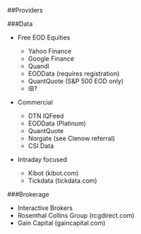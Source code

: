 ##Providers

###Data

* Free EOD Equities
    * Yahoo Finance
    * Google Finance
    * Quandl
    * EODData (requires registration)
    * QuantQuote (S&P 500 EOD only)
    * IB?

* Commercial
    * DTN IQFeed
    * EODData (Platinum)
    * QuantQuote
    * Norgate (see Clenow referral)
    * CSI Data

* Intraday focused
    * Kibot (kibot.com)
    * Tickdata (tickdata.com)

###Brokerage

* Interactive Brokers
* Rosenthal Collins Group (rcgdirect.com)
* Gain Capital (gaincapital.com)
